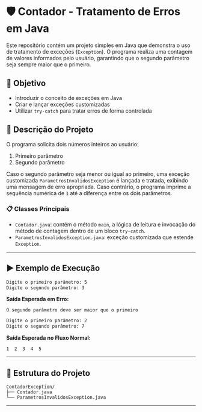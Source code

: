 # 🛡️ Contador - Tratamento de Erros em Java

Este repositório contém um projeto simples em Java que demonstra o uso de tratamento de exceções (`Exception`). O programa realiza uma contagem de valores informados pelo usuário, garantindo que o segundo parâmetro seja sempre maior que o primeiro.

## 🧠 Objetivo

* Introduzir o conceito de exceções em Java
* Criar e lançar exceções customizadas
* Utilizar `try-catch` para tratar erros de forma controlada

## 📄 Descrição do Projeto

O programa solicita dois números inteiros ao usuário:

1. Primeiro parâmetro
2. Segundo parâmetro

Caso o segundo parâmetro seja menor ou igual ao primeiro, uma exceção customizada `ParametrosInvalidosException` é lançada e tratada, exibindo uma mensagem de erro apropriada. Caso contrário, o programa imprime a sequência numérica de `1` até a diferença entre os dois parâmetros.

### 📋 Classes Principais

* `Contador.java`: contém o método `main`, a lógica de leitura e invocação do método de contagem dentro de um bloco `try-catch`.
* `ParametrosInvalidosException.java`: exceção customizada que estende `Exception`.

---

## ▶️ Exemplo de Execução

```bash
Digite o primeiro parâmetro: 5
Digite o segundo parâmetro: 3
```

**Saída Esperada em Erro:**

```
O segundo parâmetro deve ser maior que o primeiro
```

```bash
Digite o primeiro parâmetro: 2
Digite o segundo parâmetro: 7
```

**Saída Esperada no Fluxo Normal:**

```
1  2  3  4  5  
```

---

## 📁 Estrutura do Projeto

```
ContadorException/
├── Contador.java
└── ParametrosInvalidosException.java
```

---
